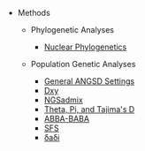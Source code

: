 - Methods

  - Phylogenetic Analyses

    - [Nuclear Phylogenetics](phylogenetics.md)

  - Population Genetic Analyses

    - [General ANGSD Settings](angsd.md)
    - [Dxy](dxy.md)
    - [NGSadmix](ngsadmix.md)
    - [Theta, Pi, and Tajima's D](theta_pi_tajimasD.md)
    - [ABBA-BABA](abba_baba.md)
    - [SFS](sfs.md)
    - [δaδi](dadi.md)

